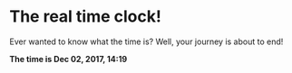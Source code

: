# The real time clock!

Ever wanted to know what the time is? Well, your journey is about to end!

**The time is Dec 02, 2017, 14:19**